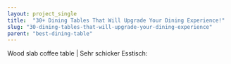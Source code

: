 ```yaml
---
layout: project_single
title:  "30+ Dining Tables That Will Upgrade Your Dining Experience!"
slug: "30-dining-tables-that-will-upgrade-your-dining-experience"
parent: "best-dining-table"
---
```

Wood slab coffee table | Sehr schicker Esstisch: